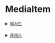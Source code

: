 # MediaItem


<details>
<summary>
    <a href="./methods/home.md">메서드</a>
</summary>

- [buildUpon()](./methods/details.md#buildupon)

- [from(url:)](./methods/details.md#fromurl)

</details>
<br>

<details>
<summary>
    <a href="./class/home.md">클래스</a>
</summary>

- [Builder](./class/details.md#builder)

</details>
